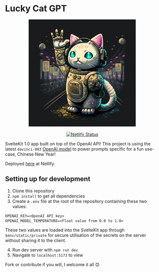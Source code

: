 # Lucky Cat GPT

<div align='center'>
<img src='src/lib/images/lucky-cat.png' width='350px'>

[![Netlify Status](https://api.netlify.com/api/v1/badges/72929a43-af94-49b0-8a50-597dec2e6037/deploy-status)](https://app.netlify.com/sites/lucky-cat-gpt/deploys)

</div>

SvelteKit 1.0 app built on top of the OpenAI API! This project is using the latest `davinci-003` [OpenAI model](https://beta.openai.com/docs/models/gpt-3) to power prompts specific for a fun use-case, Chinese New Year!

Deployed [here](https://lucky-cat-gpt.netlify.app/) at Netlify.

## Setting up for development

1. Clone this repository
2. `npm install` to get all dependencies
3. Create a `.env` file at the root of the repository containing these two values:

```
OPENAI_KEY=<OpenAI API key>
OPENAI_MODEL_TEMPERATURE=<Float value from 0.0 to 1.0>
```

These two values are loaded into the SvelteKit app through `$env/static/private` for secure utilisation of the secrets on the server without sharing it to the client.

4. Run dev server with `npm run dev`
5. Navigate to `localhost:5173` to view

Fork or contribute if you will, I welcome it all 😊
